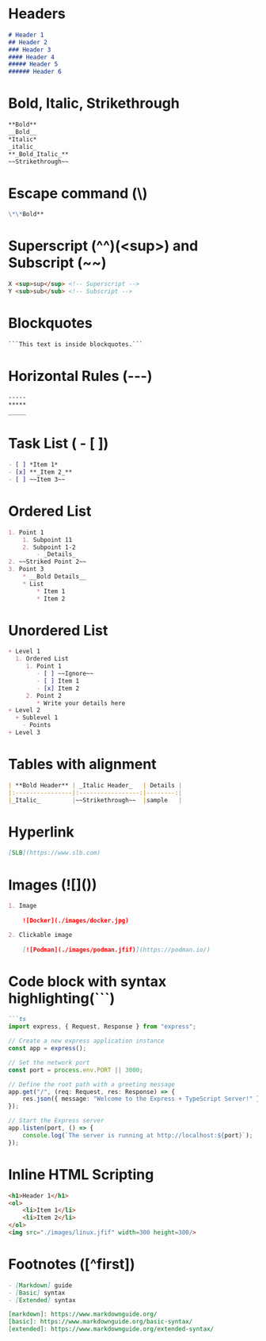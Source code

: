 # Headers

```md
# Header 1
## Header 2
### Header 3
#### Header 4
##### Header 5
###### Header 6
```

# Bold, Italic, Strikethrough

```md
**Bold**
__Bold__
*Italic*
_italic_
**_Bold_Italic_**
~~Strikethrough~~
```

# Escape command (\\)

```md
\*\*Bold**
```
# Superscript (\^^)(\<sup></sub>) and Subscript (\~~)

```html
X <sup>sup</sup> <!-- Superscript -->
Y <sub>sub</sub> <!-- Subscript -->
```

# Blockquotes

```md
```This text is inside blockquotes.```
```

# Horizontal Rules (---)

```md
-----
*****
_____
```

# Task List ( \- [ ])

```md
- [ ] *Item 1*
- [x] **_Item 2_**
- [ ] ~~Item 3~~
```

# Ordered List

```md
1. Point 1
    1. Subpoint 11
    2. Subpoint 1-2
        - _Details_
2. ~~Striked Point 2~~
3. Point 3
    * __Bold Details__
    * List
        * Item 1
        * Item 2
```

# Unordered List

```md
+ Level 1
  1. Ordered List
     1. Point 1
        - [ ] ~~Ignore~~
        - [ ] Item 1
        - [x] Item 2
     2. Point 2
        * Write your details here
+ Level 2
  + Sublevel 1
    - Points
+ Level 3
```
  
# Tables with alignment

```md
| **Bold Header** | _Italic Header_   | Details |
|:----------------|:-----------------:|--------:|
|_Italic_         |~~Strikethrough~~  |sample   |
```

# Hyperlink

```md
[SLB](https://www.slb.com)
```
# Images (\!\[]())

```md
1. Image
   
    ![Docker](./images/docker.jpg)

2. Clickable image
   
    [![Podman](./images/podman.jfif)](https://podman.io/)
```

# Code block with syntax highlighting(\```)

```md
```ts
import express, { Request, Response } from "express";

// Create a new express application instance
const app = express();

// Set the network port
const port = process.env.PORT || 3000;

// Define the root path with a greeting message
app.get("/", (req: Request, res: Response) => {
    res.json({ message: "Welcome to the Express + TypeScript Server!" });
});

// Start the Express server
app.listen(port, () => {
    console.log(`The server is running at http://localhost:${port}`);
});
```

# Inline HTML Scripting

```html
<h1>Header 1</h1>
<ol>
    <li>Item 1</li>
    <li>Item 2</li>
</ol>
<img src="./images/linux.jfif" width=300 height=300/>
```

# Footnotes (\[^first])

```md
- [Markdown] guide
- [Basic] syntax
- [Extended] syntax

[markdown]: https://www.markdownguide.org/
[basic]: https://www.markdownguide.org/basic-syntax/
[extended]: https://www.markdownguide.org/extended-syntax/
```